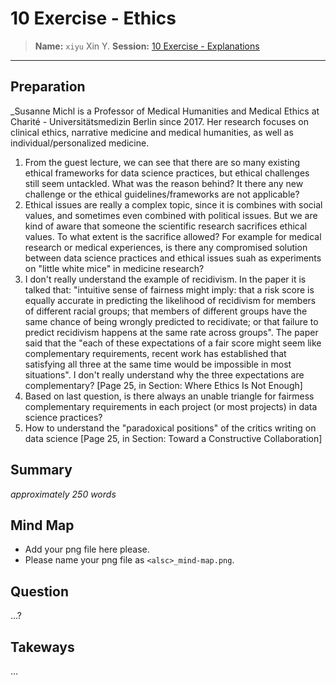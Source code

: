 # 10 Exercise - Ethics
> **Name:** `xiyu` Xin Y.
> **Session:** [10 Exercise - Explanations](https://github.com/FUB-HCC/hcds-winter-2020/wiki/10_exercise)   
----

## Preparation

_Susanne Michl is a Professor of Medical Humanities and Medical Ethics at Charité - Universitätsmedizin Berlin since 2017. Her research focuses on clinical ethics, narrative medicine and medical humanities, as well as individual/personalized medicine. 

1. From the guest lecture, we can see that there are so many existing ethical frameworks for data science practices, but ethical challenges still seem untackled. What was the reason behind? It there any new challenge or the ethical guidelines/frameworks are not applicable?
1. Ethical issues are really a complex topic, since it is combines with social values, and sometimes even combined with political issues. But we are kind of aware that someone the scientific research sacrifices ethical values. To what extent is the sacrifice allowed? For example for medical research or medical experiences, is there any compromised solution between data science practices and ethical issues suah as experiments on "little white mice" in medicine research?
1. I don't really understand the example of recidivism. In the paper it is talked that: "intuitive sense of fairness might imply: that a risk score is equally accurate in predicting the likelihood of recidivism for members of different racial groups; that members of different groups have the same chance of being wrongly predicted to recidivate; or that failure to predict recidivism happens at the same rate across groups". The paper said that the "each of these expectations of a fair score might seem like complementary requirements, recent work has established that satisfying all three at the same time would be impossible in most situations". I don't really understand why the three expectations are complementary? [Page 25, in Section: Where Ethics Is Not Enough]
1. Based on last question, is there always an unable triangle for fairmess complementary requirements in each project (or most projects) in data science practices? 
1. How to understand the "paradoxical positions" of the critics writing on data science [Page 25, in Section: Toward a Constructive Collaboration]


## Summary
_approximately 250 words_


## Mind Map

* Add your png file here please.
* Please name your png file as `<alsc>_mind-map.png`.

## Question
...?

## Takeways
...
